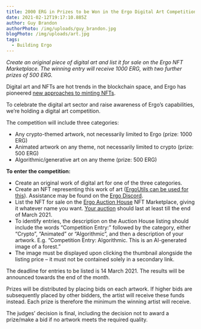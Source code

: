 ```yaml
---
title: 2000 ERG in Prizes to be Won in the Ergo Digital Art Competition!
date: 2021-02-12T19:17:10.885Z
author: Guy Brandon
authorPhoto: /img/uploads/guy_brandon.jpg
blogPhoto: /img/uploads/art.jpg
tags:
  - Building Ergo
---
```

<!--StartFragment-->

*Create an original piece of digital art and list it for sale on the Ergo NFT Marketplace. The winning entry will receive 1000 ERG, with two further prizes of 500 ERG.*

Digital art and NFTs are hot trends in the blockchain space, and Ergo has pioneered [new approaches to minting NFTs](https://ergoplatform.org/en/blog/2020-09-25-nfts-on-ergo/). 

To celebrate the digital art sector and raise awareness of Ergo’s capabilities, we’re holding a digital art competition.

The competition will include three categories:

* Any crypto-themed artwork, not necessarily limited to Ergo (prize: 1000 ERG)
* Animated artwork on any theme, not necessarily limited to crypto (prize: 500 ERG)
* Algorithmic/generative art on any theme (prize: 500 ERG)

**To enter the competition:**

* Create an original work of digital art for one of the three categories.
* Create an NFT representing this work of art ([ErgoUtils can be used for this](https://ergoutils.org/)). Assistance may be found on the [Ergo Discord](https://discord.gg/kj7s7nb).
* List the NFT for sale on the [Ergo Auction House](https://ergoauctions.org/) NFT Marketplace, giving it whatever name you want. [Your auction](https://www.youtube.com/watch?v=OAHFHrHq3Oc) should last at least till the end of March 2021.
* To identify entries, the description on the Auction House listing should include the words “Competition Entry:” followed by the category, either “Crypto”, “Animated” or “Algorithmic”, and then a description of your artwork. E.g. “Competition Entry: Algorithmic. This is an AI-generated image of a forest.”
* The image must be displayed upon clicking the thumbnail alongside the listing price – it must not be contained solely in a secondary link.

The deadline for entries to be listed is 14 March 2021. The results will be announced towards the end of the month. 

Prizes will be distributed by placing bids on each artwork. If higher bids are subsequently placed by other bidders, the artist will receive these funds instead. Each prize is therefore the minimum the winning artist will receive.

The judges’ decision is final, including the decision not to award a prize/make a bid if no artwork meets the required quality.

<!--EndFragment-->
